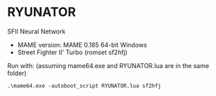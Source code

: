 # RYUNATOR
SFII Neural Network

- MAME version: MAME 0.185 64-bit Windows
- Street Fighter II' Turbo (romset sf2hfj)

Run with: (assuming mame64.exe and RYUNATOR.lua are in the same folder)
    
    .\mame64.exe -autoboot_script RYUNATOR.lua sf2hfj
